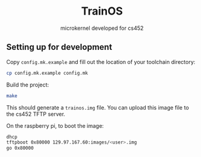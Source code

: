 <div align="center">

# TrainOS

microkernel developed for cs452

</div>

## Setting up for development

Copy `config.mk.example` and fill out the location of your toolchain directory:
```sh
cp config.mk.example config.mk
```

Build the project:
```sh
make
```

This should generate a `trainos.img` file. You can upload this image file to
the cs452 TFTP server.

On the raspberry pi, to boot the image:

```sh
dhcp
tftpboot 0x80000 129.97.167.60:images/<user>.img
go 0x80000
```
